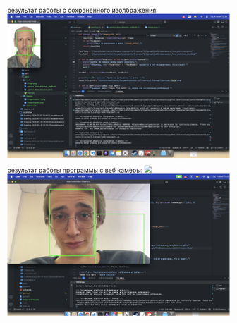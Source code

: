 результат работы с сохраненного изолбражения:
![](images/imagereadme%201.png)

результат работы программы с веб камеры:
![](3.2/prog6/lab8/images/imagereadme.png)
![](3.2/prog6/lab8/images/imagereadme-1.png)